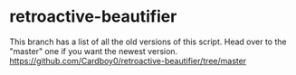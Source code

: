 # retroactive-beautifier

This branch has a list of all the old versions of this script. Head over to the "master" one if you want the newest version.
https://github.com/Cardboy0/retroactive-beautifier/tree/master
